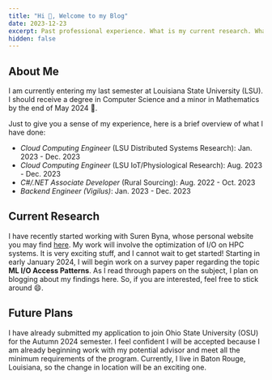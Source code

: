 ```yaml
---
title: "Hi 👋, Welcome to my Blog"
date: 2023-12-23
excerpt: Past professional experience. What is my current research. What are my future plans.
hidden: false
---
```


## About Me

I am currently entering my last semester at Louisiana State University (LSU). I should receive a degree in Computer Science and a minor in Mathematics by the end of May 2024 🤞.

Just to give you a sense of my experience, here is a brief overview of what I have done:

* *Cloud Computing Engineer* (LSU Distributed Systems Research): Jan. 2023 - Dec. 2023
* *Cloud Computing Engineer* (LSU IoT/Physiological Research): Aug. 2023 - Dec. 2023
* *C#/.NET Associate Developer* (Rural Sourcing): Aug. 2022 - Oct. 2023
* *Backend Engineer (Vigilus)*: Jan. 2023 - Dec. 2023

## Current Research

I have recently started working with Suren Byna, whose personal website you may find [here](https://sbyna.github.io/). My work will involve the optimization of I/O on HPC systems. It is very exciting stuff, and I cannot wait to get started! Starting in early January 2024, I will begin work on a survey paper regarding the topic **ML I/O Access Patterns**. As I read through papers on the subject, I plan on blogging about my findings here. So, if you are interested, feel free to stick around 😄.

## Future Plans

I have already submitted my application to join Ohio State University (OSU) for the Autumn 2024 semester. I feel confident I will be accepted because I am already beginning work with my potential advisor and meet all the minimum requirements of the program. Currently, I live in Baton Rouge, Louisiana, so the change in location will be an exciting one.
